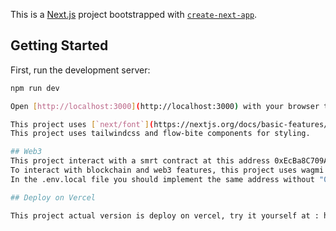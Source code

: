 This is a [Next.js](https://nextjs.org/) project bootstrapped with [`create-next-app`](https://github.com/vercel/next.js/tree/canary/packages/create-next-app).

## Getting Started

First, run the development server:

```bash
npm run dev

Open [http://localhost:3000](http://localhost:3000) with your browser to see the result.

This project uses [`next/font`](https://nextjs.org/docs/basic-features/font-optimization) to automatically optimize and load Inter, a custom Google Font.
This project uses tailwindcss and flow-bite components for styling.

## Web3 
This project interact with a smrt contract at this address 0xEcBa8C709A7bc96e77561494b8F9A62576277541
To interact with blockchain and web3 features, this project uses wagmi stuff as web3modal, hooks and actions : (https://wagmi.sh/, https://docs.walletconnect.com/web3modal/about)
In the .env.local file you should implement the same address without "0x" caracter at the beginning to respect wagmi hooks adn actions specifications

## Deploy on Vercel

This project actual version is deploy on vercel, try it yourself at : https://r3vive.vercel.app/

